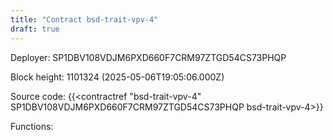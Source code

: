 ```yaml
---
title: "Contract bsd-trait-vpv-4"
draft: true
---
```

Deployer: SP1DBV108VDJM6PXD660F7CRM97ZTGD54CS73PHQP


 



Block height: 1101324 (2025-05-06T19:05:06.000Z)

Source code: {{<contractref "bsd-trait-vpv-4" SP1DBV108VDJM6PXD660F7CRM97ZTGD54CS73PHQP bsd-trait-vpv-4>}}

Functions:


